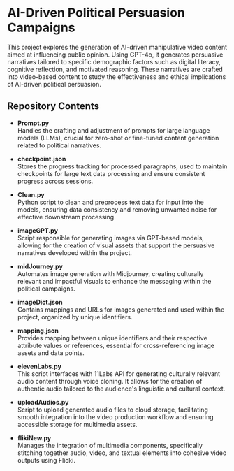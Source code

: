 # AI-Driven Political Persuasion Campaigns

This project explores the generation of AI-driven manipulative video content aimed at influencing public opinion. Using GPT-4o, it generates persuasive narratives tailored to specific demographic factors such as digital literacy, cognitive reflection, and motivated reasoning. These narratives are crafted into video-based content to study the effectiveness and ethical implications of AI-driven political persuasion.

## Repository Contents

- **Prompt.py**  
  Handles the crafting and adjustment of prompts for large language models (LLMs), crucial for zero-shot or fine-tuned content generation related to political narratives.
  
- **checkpoint.json**  
  Stores the progress tracking for processed paragraphs, used to maintain checkpoints for large text data processing and ensure consistent progress across sessions.

- **Clean.py**  
  Python script to clean and preprocess text data for input into the models, ensuring data consistency and removing unwanted noise for effective downstream processing.

- **imageGPT.py**  
  Script responsible for generating images via GPT-based models, allowing for the creation of visual assets that support the persuasive narratives developed within the project.

- **midJourney.py**  
  Automates image generation with Midjourney, creating culturally relevant and impactful visuals to enhance the messaging within the political campaigns.

- **imageDict.json**  
  Contains mappings and URLs for images generated and used within the project, organized by unique identifiers.

- **mapping.json**  
  Provides mapping between unique identifiers and their respective attribute values or references, essential for cross-referencing image assets and data points.
  
- **elevenLabs.py**  
  This script interfaces with 11Labs API for generating culturally relevant audio content through voice cloning. It allows for the creation of authentic audio tailored to the audience's linguistic and cultural context.

- **uploadAudios.py**  
  Script to upload generated audio files to cloud storage, facilitating smooth integration into the video production workflow and ensuring accessible storage for multimedia assets.

- **flikiNew.py**  
  Manages the integration of multimedia components, specifically stitching together audio, video, and textual elements into cohesive video outputs using Flicki.


